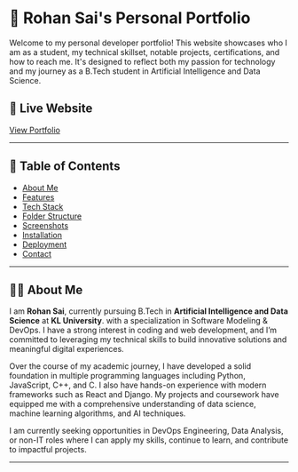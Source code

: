 # 💼 Rohan Sai's Personal Portfolio

Welcome to my personal developer portfolio! This website showcases who I am as a student, my technical skillset, notable projects, certifications, and how to reach me. It's designed to reflect both my passion for technology and my journey as a B.Tech student in Artificial Intelligence and Data Science.

## 🔗 Live Website
[View Portfolio](https://rohan-2200080037.github.io/Portfolio/)

---

## 📌 Table of Contents

- [About Me](#-about-me)
- [Features](#-features)
- [Tech Stack](#-tech-stack)
- [Folder Structure](#-folder-structure)
- [Screenshots](#-screenshots)
- [Installation](#-installation)
- [Deployment](#-deployment)
- [Contact](#-contact)

---

## 👨‍💻 About Me

I am **Rohan Sai**, currently pursuing B.Tech in **Artificial Intelligence and Data Science** at **KL University**. with a specialization in Software Modeling & DevOps. I have a strong interest in coding and web development, and I’m committed to leveraging my technical skills to build innovative solutions and meaningful digital experiences.

Over the course of my academic journey, I have developed a solid foundation in multiple programming languages including Python, JavaScript, C++, and C. I also have hands-on experience with modern frameworks such as React and Django. My projects and coursework have equipped me with a comprehensive understanding of data science, machine learning algorithms, and AI techniques.

I am currently seeking opportunities in DevOps Engineering, Data Analysis, or non-IT roles where I can apply my skills, continue to learn, and contribute to impactful projects.

---


